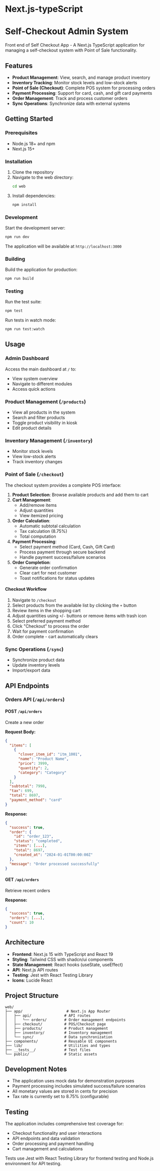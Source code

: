 # Next.js-typeScript
# Self-Checkout Admin System

Front end of Self Checkout App - A Next.js TypeScript application for managing a self-checkout system with Point of Sale functionality.

## Features

- **Product Management**: View, search, and manage product inventory
- **Inventory Tracking**: Monitor stock levels and low-stock alerts
- **Point of Sale (Checkout)**: Complete POS system for processing orders
- **Payment Processing**: Support for card, cash, and gift card payments
- **Order Management**: Track and process customer orders
- **Sync Operations**: Synchronize data with external systems

## Getting Started

### Prerequisites

- Node.js 18+ and npm
- Next.js 15+

### Installation

1. Clone the repository
2. Navigate to the web directory:
   ```bash
   cd web
   ```
3. Install dependencies:
   ```bash
   npm install
   ```

### Development

Start the development server:
```bash
npm run dev
```

The application will be available at `http://localhost:3000`

### Building

Build the application for production:
```bash
npm run build
```

### Testing

Run the test suite:
```bash
npm test
```

Run tests in watch mode:
```bash
npm run test:watch
```

## Usage

### Admin Dashboard

Access the main dashboard at `/` to:
- View system overview
- Navigate to different modules
- Access quick actions

### Product Management (`/products`)

- View all products in the system
- Search and filter products
- Toggle product visibility in kiosk
- Edit product details

### Inventory Management (`/inventory`)

- Monitor stock levels
- View low-stock alerts
- Track inventory changes

### Point of Sale (`/checkout`)

The checkout system provides a complete POS interface:

1. **Product Selection**: Browse available products and add them to cart
2. **Cart Management**: 
   - Add/remove items
   - Adjust quantities
   - View itemized pricing
3. **Order Calculation**:
   - Automatic subtotal calculation
   - Tax calculation (8.75%)
   - Total computation
4. **Payment Processing**:
   - Select payment method (Card, Cash, Gift Card)
   - Process payment through secure backend
   - Handle payment success/failure scenarios
5. **Order Completion**:
   - Generate order confirmation
   - Clear cart for next customer
   - Toast notifications for status updates

#### Checkout Workflow

1. Navigate to `/checkout`
2. Select products from the available list by clicking the `+` button
3. Review items in the shopping cart
4. Adjust quantities using `+`/`-` buttons or remove items with trash icon
5. Select preferred payment method
6. Click "Checkout" to process the order
7. Wait for payment confirmation
8. Order complete - cart automatically clears

### Sync Operations (`/sync`)

- Synchronize product data
- Update inventory levels
- Import/export data

## API Endpoints

### Orders API (`/api/orders`)

#### POST `/api/orders`
Create a new order

**Request Body:**
```json
{
  "items": [
    {
      "clover_item_id": "itm_1001",
      "name": "Product Name",
      "price": 3999,
      "quantity": 2,
      "category": "Category"
    }
  ],
  "subtotal": 7998,
  "tax": 699,
  "total": 8697,
  "payment_method": "card"
}
```

**Response:**
```json
{
  "success": true,
  "order": {
    "id": "order_123",
    "status": "completed",
    "items": [...],
    "total": 8697,
    "created_at": "2024-01-01T00:00:00Z"
  },
  "message": "Order processed successfully"
}
```

#### GET `/api/orders`
Retrieve recent orders

**Response:**
```json
{
  "success": true,
  "orders": [...],
  "count": 10
}
```

## Architecture

- **Frontend**: Next.js 15 with TypeScript and React 19
- **Styling**: Tailwind CSS with shadcn/ui components
- **State Management**: React hooks (useState, useEffect)
- **API**: Next.js API routes
- **Testing**: Jest with React Testing Library
- **Icons**: Lucide React

## Project Structure

```
web/
├── app/                    # Next.js App Router
│   ├── api/               # API routes
│   │   └── orders/        # Order management endpoints
│   ├── checkout/          # POS/Checkout page
│   ├── products/          # Product management
│   ├── inventory/         # Inventory management
│   └── sync/              # Data synchronization
├── components/            # Reusable UI components
├── lib/                   # Utilities and types
├── __tests__/             # Test files
└── public/                # Static assets
```

## Development Notes

- The application uses mock data for demonstration purposes
- Payment processing includes simulated success/failure scenarios
- All monetary values are stored in cents for precision
- Tax rate is currently set to 8.75% (configurable)

## Testing

The application includes comprehensive test coverage for:
- Checkout functionality and user interactions
- API endpoints and data validation
- Order processing and payment handling
- Cart management and calculations

Tests use Jest with React Testing Library for frontend testing and Node.js environment for API testing.

